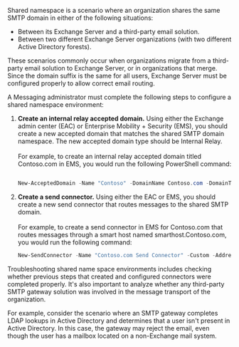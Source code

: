 Shared namespace is a scenario where an organization shares the same SMTP domain in either of the following situations:

 -  Between its Exchange Server and a third-party email solution.
 -  Between two different Exchange Server organizations (with two different Active Directory forests).

These scenarios commonly occur when organizations migrate from a third-party email solution to Exchange Server, or in organizations that merge. Since the domain suffix is the same for all users, Exchange Server must be configured properly to allow correct email routing.

A Messaging administrator must complete the following steps to configure a shared namespace environment:

1.  **Create an internal relay accepted domain.** Using either the Exchange admin center (EAC) or Enterprise Mobility + Security (EMS), you should create a new accepted domain that matches the shared SMTP domain namespace. The new accepted domain type should be Internal Relay.<br><br>For example, to create an internal relay accepted domain titled Contoso.com in EMS, you would run the following PowerShell command:<br>
    
    ```powershell
    
    New-AcceptedDomain -Name "Contoso" -DomainName Contoso.com -DomainType InternalRelay
    ```
2.  **Create a send connector.** Using either the EAC or EMS, you should create a new send connector that routes messages to the shared SMTP domain.<br><br>For example, to create a send connector in EMS for Contoso.com that routes messages through a smart host named smarthost.Contoso.com, you would run the following command:
    
    ```powershell
    New-SendConnector -Name "Contoso.com Send Connector" -Custom -AddressSpace Contoso.com -DNSRoutingEnabled $false -SmartHosts smarthost.Contoso.com -SmartHostAuthMechanism ExternalAuthoritative
    ```

Troubleshooting shared name space environments includes checking whether previous steps that created and configured connectors were completed properly. It's also important to analyze whether any third-party SMTP gateway solution was involved in the message transport of the organization.

For example, consider the scenario where an SMTP gateway completes LDAP lookups in Active Directory and determines that a user isn't present in Active Directory. In this case, the gateway may reject the email, even though the user has a mailbox located on a non-Exchange mail system.
